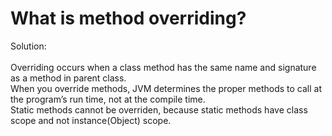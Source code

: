 # What is method overriding?

Solution: <br><br>
Overriding occurs when a class method has the same name and signature as a method in parent class. <br>
When you override methods, JVM determines the proper methods to call at the program’s run time, not at the compile time.
<br> Static methods cannot be overriden, because static methods have class scope and not instance(Object) scope. 

